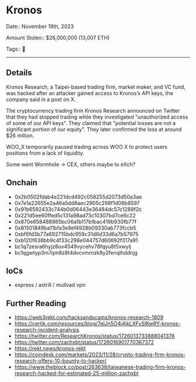 # Kronos

Date:: November 19th, 2023

Amount Stolen:: $26,000,000 (13,007 ETH)

Tags:: 🔐

---

## Details

Kronos Research, a Taipei-based trading firm, market maker, and VC fund, was hacked after an attacker gained access to Kronos’s API keys, the company said in a post on X. 

The cryptocurrency trading firm Kronos Research announced on Twitter that they had stopped trading while they investigated "unauthorized access of some of our API keys". They claimed that "potential losses are not a significant portion of our equity". They later confirmed the loss at around $26 million.

WOO_X temporarily paused trading across WOO X to protect users positions from a lack of liquidity.

Some went Wormhole -> CEX, others maybe to eXch?


## Onchain

- 0x2b0502fdab4e221dcd492c058255d2073d50a3ae
- 0x7e1a22655e2a46a5dd8aec2905c298f1d06b8597
- 0x91b6592433c744b0d06443e36484dc57c1288f2c
- 0x221d5ee60ffed5c131a98ad73c10307bd7ce6c22
- 0x870e658488985bc06a1b117b1bac419b930fb77f
- 0x81501848ba11bfa3e8ef4928b09330ab773fccb5
- 0xbf6fd3b77a692715bdc959c31d6d33d6a7b57975
- 0xb120f638bb9c4f33c298e044757d60692f317a91
- bc1q7zesra6hyjz8uv4549vycehv78fqyu8t5xwylj
- bc1qgwtyp3m7qm8z8t4dvcvmrnzk8y2fenqlhddnjg


## IoCs

- express / astrill /  mullvad vpn


## Further Reading

- https://web3rekt.com/hacksandscams/kronos-research-1809
- https://certik.com/resources/blog/7elJn5O4i4jkLXFySlKwRY-kronos-research-incident-analysis
- https://twitter.com/ResearchKronos/status/1726013733888041376
- https://twitter.com/zachxbt/status/1726016901770367372
- https://rekt.news/kronos-rekt
- https://coindesk.com/markets/2023/11/28/crypto-trading-firm-kronos-research-offers-10-bounty-to-hacker/
- https://www.theblock.co/post/263638/taiwanese-trading-firm-kronos-research-hacked-for-estimated-25-million-zachxbt